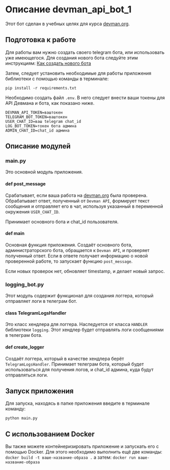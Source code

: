 # Описание devman_api_bot_1

Этот бот сделан в учебных целях для курса [devman.org](https://dvmn.org).

## Подготовка к работе

Для работы вам нужно создать своего telegram бота, или использовать уже имеющегося. Для создания нового бота следуйте
этим инструкциям: [Как создать нового бота](https://core.telegram.org/bots#6-botfather)

Затем, следует установить необходимые для работы приложения библиотеки с помощью команды в терминале:
```commandline
pip install -r requirements.txt
```

Необходимо создать файл `.env`. В него следует внести ваши токены для API Девмана и бота, как показано ниже.

```dotenv
DEVMAN_API_TOKEN=ваштокен
TELEGRAM_BOT_TOKEN=ваштокен
USER_CHAT_ID=ваш telegram chat_id
LOG_BOT_TOKEN=токен бота админа
ADMIN_CHAT_ID=chat_id админа
```
## Описание модулей
### main.py
Это основной модуль приложения.

#### def post_message
Срабатывает, если ваша работа на [devman.org](https://dvmn.org) была проверена. Обрабатывает ответ, полученный от
`Devman API`, формирует текст сообщения и отправляет его в чат, используя указанный в переменной окружения `USER_CHAT_ID`.

Принимает основного бота и сhat_id пользователя.

#### def main
Основная функция приложения. Создаёт основного бота, администраторского бота, обращается к `Devman API`, и проверяет 
полученный ответ. Если в ответе получает информацию о новой проверенной работе, то запускает функцию `post_message`.

Если новых проверок нет, обновляет timestamp, и делает новый запрос.

### logging_bot.py
Этот модуль содержит функционал для создания логгера, который отправляет логи в телеграм бот.

#### class TelegramLogsHandler
Это класс хендлера для логгера. Наследуется от класса `HANDLER` библиотеки `logging`. Этот хендлер будет отправлять логи сообщениями в телеграм бота.

#### def create_logger
Создаёт логгера, который в качестве хендлера берёт `TelegramLogsHandler`. Принимает телеграм бота, который будет использоваться для получения логов, и 
chat_id админа, куда будут отправляться логи.

## Запуск приложения

Для запуска, находясь в папке приложения введите в терминале команду:
```commandline
python main.py
```

## С использованием Docker

Вы также можете контейнеризировать приложение и запускать его с помощью Docker. Для этого необходимо выполнить ещё две команды:
`docker build -t ваше-название-образа .`
а затем:
`docker run ваше-название-образа`
